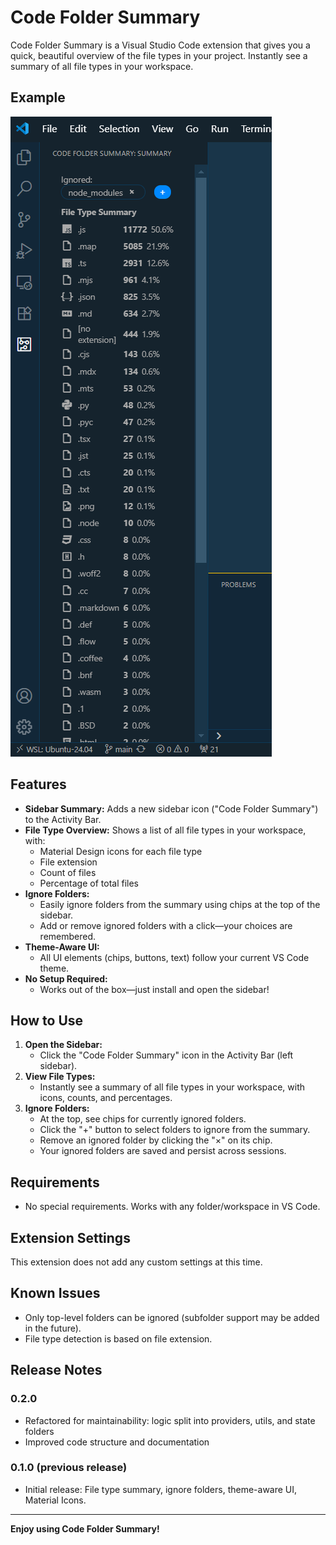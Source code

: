 # Code Folder Summary

Code Folder Summary is a Visual Studio Code extension that gives you a quick, beautiful overview of the file types in your project. Instantly see a summary of all file types in your workspace.

## Example

![Screenshot of Code Folder Summary sidebar](images/feature-summary.png)

## Features

- **Sidebar Summary:** Adds a new sidebar icon ("Code Folder Summary") to the Activity Bar.
- **File Type Overview:** Shows a list of all file types in your workspace, with:
  - Material Design icons for each file type
  - File extension
  - Count of files
  - Percentage of total files
- **Ignore Folders:**
  - Easily ignore folders from the summary using chips at the top of the sidebar.
  - Add or remove ignored folders with a click—your choices are remembered.
- **Theme-Aware UI:**
  - All UI elements (chips, buttons, text) follow your current VS Code theme.
- **No Setup Required:**
  - Works out of the box—just install and open the sidebar!

## How to Use

1. **Open the Sidebar:**
   - Click the "Code Folder Summary" icon in the Activity Bar (left sidebar).
2. **View File Types:**
   - Instantly see a summary of all file types in your workspace, with icons, counts, and percentages.
3. **Ignore Folders:**
   - At the top, see chips for currently ignored folders.
   - Click the "+" button to select folders to ignore from the summary.
   - Remove an ignored folder by clicking the "×" on its chip.
   - Your ignored folders are saved and persist across sessions.

## Requirements

- No special requirements. Works with any folder/workspace in VS Code.

## Extension Settings

This extension does not add any custom settings at this time.

## Known Issues

- Only top-level folders can be ignored (subfolder support may be added in the future).
- File type detection is based on file extension.

## Release Notes

### 0.2.0
- Refactored for maintainability: logic split into providers, utils, and state folders
- Improved code structure and documentation

### 0.1.0 (previous release)
- Initial release: File type summary, ignore folders, theme-aware UI, Material Icons.

---

**Enjoy using Code Folder Summary!**
